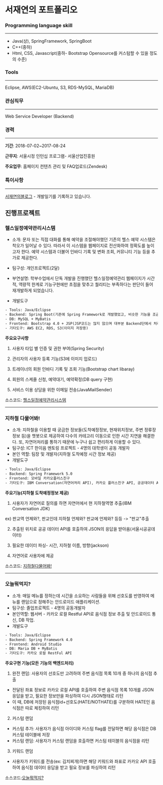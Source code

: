 # 서재연의 포트폴리오

### Programming language skill

---

- Java(상), SpringFramework, SpringBoot
- C++(중하)
- Html, CSS, Javascript(중하-  Bootstrap Opensource를 커스텀할 수 있을 정도의 수준)



### Tools

---

Eclipse, AWS(EC2-Ubuntu, S3, RDS-MySQL, MariaDB)

### 관심직무

---

Web Service Developer (Backend)

### 경력

---

**기간**: 2018-07-02~2017-08-24

**근무지**: 서울시정 인턴십 프로그램- 서울산업진흥원 

**주요업무**: 홈페이지 컨텐츠 관리 및 FAQ업로드(Zendesk)

### 특이사항

---

[서재연의블로그](http://a1010100z.tistory.com/) - 개발일기를 기록하고 있습니다.



## 진행프로젝트

### 헬스일정예약관리시스템

- 소개: 문자 또는 직접 대화를 통해 예약을 조절해야했던 기존의 헬스 예약 시스템은 착오가 일어날 수 있다. 따라서 이 시스템을 웹페이지로 전산화하여 정확도를 높이고자 한다. 예약 시스템과 더불어 인바디 기록 및 변화 조회, 커뮤니티 기능 등을 추가로 제공한다.

- 팀구성: 개인프로젝트(2달)
- 부연설명: 학부수업에서 단독 개발을 진행했던 헬스일정예약관리 웹페이지가 시간적, 역량적 한계로 기능구현에만 초점을 맞추고 퀄리티는 부족하다는 판단이 들어 재개발하게 되었습니다.
- 개발도구 

```xml
- Tools: Java/Eclipse
- Backend: Spring Boot(기존에 Spring Framework로 개발했었고, 비슷한 기능을 조금 다르게 구현해보고 싶어서 Spring boot로 재개발하게 되었습니다.)
- DB: MySQL + MyBatis
- Frontend: Bootstrap 4.0 + JSP(JSP코드는 많지 않으며 대부분 Backend단에서 처리해서 정제된 데이터를 넘겨주는 형식입니다.)
- 기타도구: AWS EC2, RDS, S3(이미지 저장용)
```



**주요요구사항**

1) 사용자 타입 별 인증 및 권한 부여(Spring Security)

2) 관리자의 사용자 등록 기능(S3에 이미지 업로드)

3) 트레이너의 회원 인바디 기록 및 조회 기능(Bootstrap chart libaray)

4) 회원의 스케줄 신청, 예약대기, 예약확정(DB query 구현)

5) 서비스 이용 상담을 위한 이메일 전송(JavaMailSender)

소스코드: [헬스일정예약관리시스템](https://github.com/SeoJaeyeon/fitnessCenterManagementSystem)

---

### 지하철 다물어봐!

- 소개: 지하철을 이용할 때 궁금한 정보들(도착예정정보, 현재위치정보, 주변 정류장 정보 등)을 챗봇으로 제공하여 다수의 카테고리 이동으로 인한 시간 지연을 해결한다. 또, 자연어처리를 통하기 때문에 누구나 쉽고 편리하게 이용할 수 있다.
- 팀구성: ICT 한이음 멘토링 프로젝트 - 4명의 대학생이 공동 개발자 
- 본인 역할: 팀장 및 개발자(지하철 도착예정 시간 정보 제공)
- 개발도구

``` xml
- Tools: Java/Eclipse
- Backend: Spring Framework 5.0
- Frontend: 모바일 카카오플러스친구 
- 기타도구: IBM Conversation(자연어처리 API), 카카오 플러스친구 API, 공공데이터 API(지하철 정보)
```

**주요기능(지하철 도착예정정보 제공)**

1) 사용자가 자연어로 질의를 하면 자연어에서 현 지하철역명 추출(IBM Conversation JDK)

ex) 판교역 언제와?, 판교인데 지하철 언제와? 판교에 언제와? 등등 -> "판교"추출

2) 추출된 위치로 공공 데이터 API를 호출하여 JSON의 응답을 받아옴(서울시공공데이터)

3) 필요한 데이터 파싱- 시간, 지하철 이름, 방향(jackson)

4) 자연어로 사용자에 제공 

소스코드: [지하철다물어봐!](https://github.com/SeoJaeyeon/AllOfSubway)

---

### 오늘뭐먹지?

- 소개: 매일 메뉴를 정하는데 시간을 소요하는 사람들을 위해 선호도를 반영하여 메뉴를 랜덤으로 정해주는 안드로이드 애플리케이션.
- 팀구성: 졸업프로젝트 - 4명의 공동개발자
- 본인역할: 웹서버 - 카카오 로컬 Restful API로 음식점 정보 추출 및 안드로이드 통신, DB 작업.
- 개발도구

```xml
- Tools: Java/Eclipse
- Backend: Spring Framework 4.0
- Frontend: Android Studio
- DB: Maria DB + MyBatis
- 기타도구: 카카오 로컬 RestFul API
```

**주요구현 기능(모든 기능의 백엔드처리)**

1) 완전 랜덤: 사용자의 선호도만 고려하여 주변 음식점 목록 10개 중 하나의 음식점 추출 

- 전달된 좌표 정보로 카카오 로컬 API를 호출하여 주변 음식점 목록 10개를 JSON 응답을 받고, 필요한 정보만을 파싱하여 다시 JSON형태로 리턴
- 이 때, DB에 저장된 음식점id+선호도(HATE/NOTHATE)를 구분하여 HATE인 음식점은 따로 체킹하여 리턴 

2) 커스텀 랜덤

- 커스텀 추가: 사용자가 음식점 아이디와 커스텀 flag를 전달하면 해당 음식점은 DB 커스텀 테이블에 저장
- 커스텀 랜덤: 사용자가 커스텀 랜덤을 호출하면 커스텀 테이블의 음식점을 리턴

3) 키워드 랜덤

- 사용자가 키워드를 전송(ex: 김치찌개)하면 해당 키워드와 좌표로 카카오 API 호출하여 음식점 데이터 응답을 받고 필요 정보를 파싱하여 리턴  

소스코드:[오늘뭐먹지?](https://github.com/SeoJaeyeon/foodSelector)
